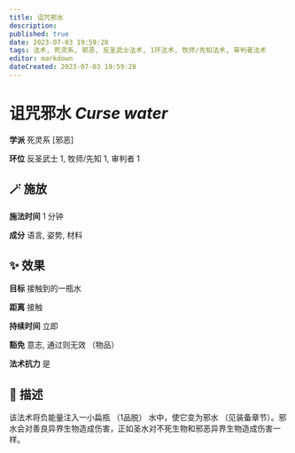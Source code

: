 ```yaml
---
title: 诅咒邪水
description: 
published: true
date: 2023-07-03 19:59:28
tags: 法术, 死灵系, 邪恶, 反圣武士法术, 1环法术, 牧师/先知法术, 审判者法术
editor: markdown
dateCreated: 2023-07-03 19:59:28
---
```


# **诅咒邪水** *Curse water*

**学派** 死灵系 \[邪恶\] 

**环位** 反圣武士 1, 牧师/先知 1, 审判者 1

## 🪄 施放

**施法时间** 1 分钟

**成分** 语言, 姿势, 材料

## ✨ 效果 

**目标** 接触到的一瓶水 

**距离** 接触  

**持续时间** 立即 

**豁免** 意志, 通过则无效 （物品）

**法术抗力** 是

## 📖 描述

该法术将负能量注入一小扁瓶 （1品脱） 水中，使它变为邪水 （见装备章节）。邪水会对善良异界生物造成伤害，正如圣水对不死生物和邪恶异界生物造成伤害一样。
    